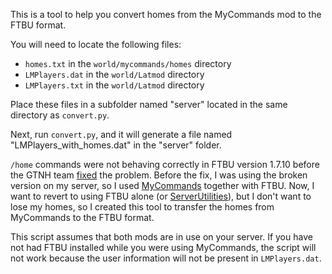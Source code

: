 This is a tool to help you convert homes from the MyCommands mod to the FTBU format.

You will need to locate the following files:

- `homes.txt` in the `world/mycommands/homes` directory
- `LMPlayers.dat` in the `world/Latmod` directory
- `LMPlayers.txt` in the `world/Latmod` directory

Place these files in a subfolder named "server" located in the same directory as `convert.py`.

Next, run `convert.py`, and it will generate a file named "LMPlayers_with_homes.dat" in the "server" folder.

`/home` commands were not behaving correctly in FTBU version 1.7.10 before the GTNH team [fixed](https://github.com/GTNewHorizons/FTB-Utilities/pull/1) the problem. Before the fix, I was using the broken version on my server, so I used [MyCommands](https://www.curseforge.com/minecraft/mc-mods/mycommands) together with FTBU. Now, I want to revert to using FTBU alone (or [ServerUtilities](https://github.com/GTNewHorizons/ServerUtilities)), but I don't want to lose my homes, so I created this tool to transfer the homes from MyCommands to the FTBU format.

This script assumes that both mods are in use on your server. If you have not had FTBU installed while you were using MyCommands, the script will not work because the user information will not be present in `LMPlayers.dat`.

